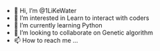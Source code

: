 - 👋 Hi, I’m @1LiKeWater
- 👀 I’m interested in Learn to interact with coders
- 🌱 I’m currently learning Python
- 💞️ I’m looking to collaborate on Genetic algorithm
- 📫 How to reach me ...

<!---
1LiKeWater/1LiKeWater is a ✨ special ✨ repository because its `README.md` (this file) appears on your GitHub profile.
You can click the Preview link to take a look at your changes.
--->
